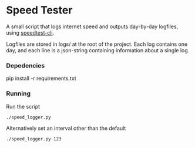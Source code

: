 # Speed Tester
<p>A small script that logs internet speed and outputs day-by-day logfiles, using 
<a href="https://github.com/sivel/speedtest-cli">speedtest-cli</a>.
<p>Logfiles are stored in logs/ at the root of the project. Each log contains one day, and each line is a json-string
containing information about a single log.</p>

<h3>Depedencies</h3>
<p>pip install -r requirements.txt</p>

<h3>Running</h3>
<p>Run the script</p>

```
./speed_logger.py
```
<p>Alternatively set an interval other than the default

```
./speed_logger.py 123
```